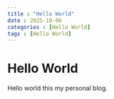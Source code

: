 ```yaml
---
title : "Hello World"
date : 2025-10-06 
categories : [Hello World]
tags : [Hello World]
---
```


# Hello World

Hello world this my personal blog.
